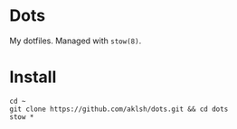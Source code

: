 # Dots

My dotfiles. Managed with `stow(8)`.

# Install

```shell
cd ~
git clone https://github.com/aklsh/dots.git && cd dots
stow *
```

